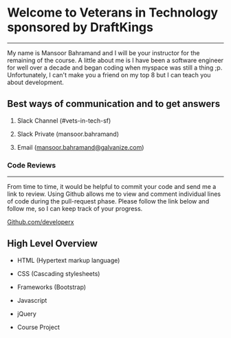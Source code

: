 Welcome to Veterans in Technology sponsored by DraftKings
=========================
---------------------------------------------
My name is Mansoor Bahramand and I will be your instructor for the remaining of the course. A little about me is I have been a software engineer for well over a decade and began coding when myspace was still a thing ;p. Unfortunately, I can't make you a friend on my top 8 but I can teach you about development.


Best ways of communication and to get answers
---

1. Slack Channel (#vets-in-tech-sf)

2. Slack Private (mansoor.bahramand)

3. Email (mansoor.bahramand@galvanize.com)

### Code Reviews
___

From time to time, it would be helpful to commit your code and send me a link to review. Using Github allows me to view and comment individual lines of code during the pull-request phase. Please follow the link below and follow me, so I can keep track of your progress.

[Github.com/developerx](https://github.com/developerX)



High Level Overview
--- 

- HTML (Hypertext markup language)

- CSS (Cascading stylesheets)

- Frameworks (Bootstrap) 

- Javascript 

- jQuery 

- Course Project 